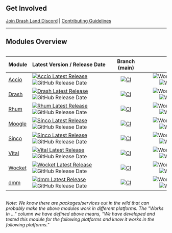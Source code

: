 ## Get Involved

[Join Drash Land Discord](https://discord.gg/RFsCSaHRWK) | [Contributing Guidelines](https://github.com/drashland/.github/wiki/Contributing)

---

## Modules Overview

<div style="overflow: auto"><div style="min-width: 790px">

| Module | Latest Version / Release Date                                                                                                                                                                                                                            | Branch (main)                                                                                                                                                                                       | Works In ... |
| :---   | :---                                                                                                                                                                                                                                                     | :---:                                                                                                                                                                                               | :---:        |
| [Accio](https://github.com/drashland/accio)  | [![Accio Latest Release](https://img.shields.io/github/release/drashland/accio.svg?color=gray&label=)](https://github.com/drashland/accio/releases/latest)    ![GitHub Release Date](https://img.shields.io/github/release-date/drashland/accio?color=gray&label=)  | [![CI](https://img.shields.io/github/actions/workflow/status/drashland/accio/main.yml?branch=main&label=)](https://github.com/drashland/accio/actions/workflows/main.yml?query=branch%3Amain)       | ![Works in the browser](https://img.shields.io/badge/browser-&check;-green) ![Works in Bun](https://img.shields.io/badge/bun-&check;-green) ![Works in Deno](https://img.shields.io/badge/deno-&check;-green) ![Works in Node](https://img.shields.io/badge/node-&check;-green) |
| [Drash](https://github.com/drashland/drash)  | [![Drash Latest Release](https://img.shields.io/github/release/drashland/drash.svg?color=gray&label=)](https://github.com/drashland/drash/releases/latest)    ![GitHub Release Date](https://img.shields.io/github/release-date/drashland/drash?logoWidth=40&color=gray&label=)  | [![CI](https://img.shields.io/github/actions/workflow/status/drashland/drash/master.yml?branch=main&label=)](https://github.com/drashland/drash/actions/workflows/master.yml?query=branch%3Amain)   | ![Works in the browser](https://img.shields.io/badge/browser-&times;-red)   ![Works in Bun](https://img.shields.io/badge/bun-&times;-red)   ![Works in Deno](https://img.shields.io/badge/deno-&check;-green) ![Works in Node](https://img.shields.io/badge/node-&times;-red) |
| [Rhum](https://github.com/drashland/rhum)   | [![Rhum Latest Release](https://img.shields.io/github/release/drashland/rhum.svg?color=gray&label=)](https://github.com/drashland/rhum/releases/latest)       ![GitHub Release Date](https://img.shields.io/github/release-date/drashland/rhum?logoWidth=40&color=gray&label=)   | [![CI](https://img.shields.io/github/actions/workflow/status/drashland/rhum/master.yml?branch=main&label=)](https://github.com/drashland/rhum/actions/workflows/master.yml?query=branch%3Amain)     | ![Works in the browser](https://img.shields.io/badge/browser-&check;-green) ![Works in Bun](https://img.shields.io/badge/bun-&check;-green) ![Works in Deno](https://img.shields.io/badge/deno-&check;-green) ![Works in Node](https://img.shields.io/badge/node-&check;-green) |
| [Moogle](https://github.com/drashland/moogle) | [![Sinco Latest Release](https://img.shields.io/github/release/drashland/moogle.svg?color=gray&label=)](https://github.com/drashland/moogle/releases/latest)  ![GitHub Release Date](https://img.shields.io/github/release-date/drashland/moogle?logoWidth=40&color=gray&label=) | [![CI](https://img.shields.io/github/actions/workflow/status/drashland/moogle/main.yml?branch=main&label=)](https://github.com/drashland/moogle/actions/workflows/main.yml?query=branch%3Amain)     | ![Works in the browser](https://img.shields.io/badge/browser-&check;-green) ![Works in Bun](https://img.shields.io/badge/bun-&check;-green) ![Works in Deno](https://img.shields.io/badge/deno-&check;-green) ![Works in Node](https://img.shields.io/badge/node-&check;-green) |
| [Sinco](https://github.com/drashland/sinco)  | [![Sinco Latest Release](https://img.shields.io/github/release/drashland/sinco.svg?color=gray&label=)](https://github.com/drashland/sinco/releases/latest)    ![GitHub Release Date](https://img.shields.io/github/release-date/drashland/sinco?logoWidth=40&color=gray&label=)  | [![CI](https://img.shields.io/github/actions/workflow/status/drashland/sinco/master.yml?branch=main&label=)](https://github.com/drashland/sinco/actions/workflows/master.yml?query=branch%3Amain)   | ![Works in the browser](https://img.shields.io/badge/browser-&times;-red)   ![Works in Bun](https://img.shields.io/badge/bun-&times;-red)   ![Works in Deno](https://img.shields.io/badge/deno-&check;-green) ![Works in Node](https://img.shields.io/badge/node-&times;-red) |
| [Vital](https://github.com/drashland/vital)  | [![Vital Latest Release](https://img.shields.io/github/release/drashland/vital.svg?color=gray&label=)](https://github.com/drashland/vital/releases/latest)    ![GitHub Release Date](https://img.shields.io/github/release-date/drashland/vital?logoWidth=40&color=gray&label=)  | [![CI](https://img.shields.io/github/actions/workflow/status/drashland/vital/master.yml?branch=main&label=)](https://github.com/drashland/vital/actions/workflows/master.yml?query=branch%3Amain)   | ![Works in the browser](https://img.shields.io/badge/browser-&times;-red)   ![Works in Bun](https://img.shields.io/badge/bun-&times;-red)   ![Works in Deno](https://img.shields.io/badge/deno-&check;-green) ![Works in Node](https://img.shields.io/badge/node-&times;-red) |
| [Wocket](https://github.com/drashland/wocket) | [![Wocket Latest Release](https://img.shields.io/github/release/drashland/wocket.svg?color=gray&label=)](https://github.com/drashland/wocket/releases/latest) ![GitHub Release Date](https://img.shields.io/github/release-date/drashland/wocket?logoWidth=40&color=gray&label=) | [![CI](https://img.shields.io/github/actions/workflow/status/drashland/wocket/master.yml?branch=main&label=)](https://github.com/drashland/wocket/actions/workflows/master.yml?query=branch%3Amain) | ![Works in the browser](https://img.shields.io/badge/browser-&times;-red)   ![Works in Bun](https://img.shields.io/badge/bun-&times;-red)   ![Works in Deno](https://img.shields.io/badge/deno-&check;-green) ![Works in Node](https://img.shields.io/badge/node-&times;-red) |
| [dmm](https://github.com/drashland/dmm)    | [![dmm Latest Release](https://img.shields.io/github/release/drashland/dmm.svg?color=gray&label=)](https://github.com/drashland/dmm/releases/latest)          ![GitHub Release Date](https://img.shields.io/github/release-date/drashland/dmm?logoWidth=40&color=gray&label=)    | [![CI](https://img.shields.io/github/actions/workflow/status/drashland/dmm/master.yml?branch=main&label=)](https://github.com/drashland/dmm/actions/workflows/master.yml?query=branch%3Amain)       | ![Works in the browser](https://img.shields.io/badge/browser-&times;-red)   ![Works in Bun](https://img.shields.io/badge/bun-&times;-red)   ![Works in Deno](https://img.shields.io/badge/deno-&check;-green) ![Works in Node](https://img.shields.io/badge/node-&times;-red) |

</div></div>

_Note: We know there are packages/services out in the wild that can probably make the above modules work in different platforms. The "Works In ..." column we have defined above means, "We have developed and tested this module for the following platforms and know it works in the following platforms."_
